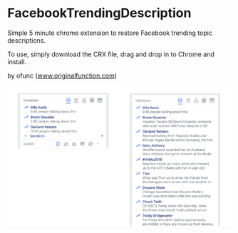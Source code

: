 # FacebookTrendingDescription

Simple 5 minute chrome extension to restore Facebook trending topic descriptions.

To use, simply download the CRX file, drag and drop in to Chrome and install.

by ofunc (www.originalfunction.com)

![screenshot](https://github.com/OriginalFunction/FacebookTrendingDescription/raw/master/screenshot.jpg)
